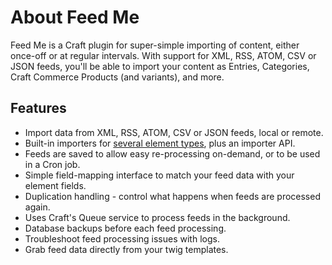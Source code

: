 # About Feed Me

Feed Me is a Craft plugin for super-simple importing of content, either once-off or at regular intervals. With support for XML, RSS, ATOM, CSV or JSON feeds, you'll be able to import your content as Entries, Categories, Craft Commerce Products (and variants), and more.

## Features

- Import data from XML, RSS, ATOM, CSV or JSON feeds, local or remote.
- Built-in importers for [several element types](content-mapping/element-types), plus an importer API. 
- Feeds are saved to allow easy re-processing on-demand, or to be used in a Cron job.
- Simple field-mapping interface to match your feed data with your element fields.
- Duplication handling - control what happens when feeds are processed again.
- Uses Craft's Queue service to process feeds in the background.
- Database backups before each feed processing.
- Troubleshoot feed processing issues with logs.
- Grab feed data directly from your twig templates.

